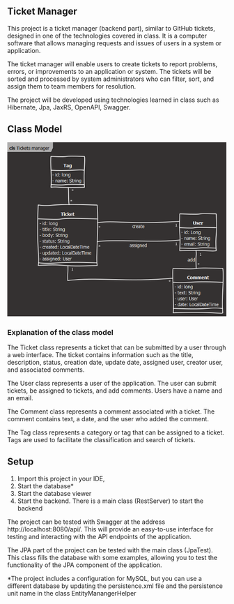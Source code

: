 ## Ticket Manager

This project is a ticket manager (backend part), similar to GitHub tickets, designed in one of the technologies covered in class. It is a computer software that allows managing requests and issues of users in a system or application.

The ticket manager will enable users to create tickets to report problems, errors, or improvements to an application or system. The tickets will be sorted and processed by system administrators who can filter, sort, and assign them to team members for resolution.

The project will be developed using technologies learned in class such as Hibernate, Jpa, JaxRS, OpenAPI, Swagger.


## Class Model

![Tickets manager.png](src%2Fmain%2Fresources%2FTickets%20manager.png)

### Explanation of the class model

The Ticket class represents a ticket that can be submitted by a user through a web interface. The ticket contains information such as the title, description, status, creation date, update date, assigned user, creator user, and associated comments.

The User class represents a user of the application. The user can submit tickets, be assigned to tickets, and add comments. Users have a name and an email.

The Comment class represents a comment associated with a ticket. The comment contains text, a date, and the user who added the comment.

The Tag class represents a category or tag that can be assigned to a ticket. Tags are used to facilitate the classification and search of tickets.


## Setup
1. Import this project in your IDE, 
2. Start the database*
3. Start the database viewer 
4. Start the backend. There is a main class (RestServer) to start the backend 

The project can be tested with Swagger at the address http://localhost:8080/api/. This will provide an easy-to-use interface for testing and interacting with the API endpoints of the application.

The JPA part of the project can be tested with the main class (JpaTest). This class fills the database with some examples, allowing you to test the functionality of the JPA component of the application.

*The project includes a configuration for MySQL, but you can use a different database by updating the persistence.xml file and the persistence unit name in the class EntityManangerHelper
